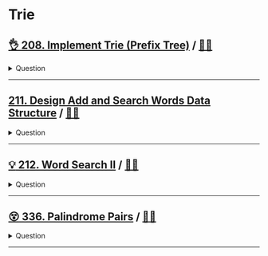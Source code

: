 # Trie

## [:ok_hand: 208. Implement Trie (Prefix Tree)](https://leetcode.com/problems/implement-trie-prefix-tree) / [:man_technologist:](implement_trie.h)

<details><summary markdown="span">Question</summary>

```markdown
A trie (pronounced as "try") or prefix tree is a tree data structure used to
efficiently store and retrieve keys in a dataset of strings.

Implement the Trie class:

`Trie()`
       - Initializes the trie object.
`void insert(String word)`:
       - Inserts the string word into the trie.
`boolean search(String word)`:
       - Returns true if the string word is in the trie (i.e., was inserted
         before), and false otherwise.
`boolean startsWith(String prefix)`
       - Returns true if there is a previously inserted string word that has the
       prefix prefix, and false otherwise.
```

</details>

------------------------------------------------------------------------------

## [211. Design Add and Search Words Data Structure](https://leetcode.com/problems/design-add-and-search-words-data-structure) / [:man_technologist:](design_add_and_search_ds.h)

<details><summary markdown="span">Question</summary>

```markdown
Design a data structure that supports adding new words and finding if a string
matches any previously added string.

Implement the WordDictionary class:

`WordDictionary()`
- Initializes the object.

`void addWord(word)`
- Adds word to the data structure, it can be matched later.

`bool search(word)`
- Returns true if there is any string in the data structure that matches word or
  false otherwise.
- word may contain dots '.' where dots can be matched with any letter.
```

</details>

------------------------------------------------------------------------------

## [:bulb: 212. Word Search II](https://leetcode.com/problems/word-search-ii/) / [:man_technologist:](word_search_ii.h)

<details><summary markdown="span">Question</summary>

```markdown
Given an m x n board of characters and a list of strings words, return all words on the board.

Each word must be constructed from letters of sequentially adjacent cells, where adjacent cells are horizontally or vertically neighboring.

The same letter cell may not be used more than once in a word.

Input: board = [["o","a","a","n"],
                ["e","t","a","e"],
                ["i","h","k","r"],
                ["i","f","l","v"]],
       words = ["oath","pea","eat","rain"]
Output: ["eat","oath"]
```

</details>

------------------------------------------------------------------------------

## [:dizzy_face: 336. Palindrome Pairs](https://leetcode.com/problems/palindrome-pairs/) / [:man_technologist:](palindrome_pair.h)

<details><summary markdown="span">Question</summary>

```markdown
You are given a 0-indexed array of unique strings words.

A palindrome pair is a pair of integers (i, j) such that:
- 0 <= i, j < word.length
- i != j, and
- words[i] + words[j] (the concatenation of the two strings) is a palindrome string.

Return an array of all the palindrome pairs of words.

Input: words = ["abcd","dcba","lls","s","sssll"]
Output: [[0,1],[1,0],[3,2],[2,4]]
Explanation: The palindromes are ["abcddcba","dcbaabcd","slls","llssssll"]
```

</details>

------------------------------------------------------------------------------
